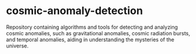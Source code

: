 # cosmic-anomaly-detection
Repository containing algorithms and tools for detecting and analyzing cosmic anomalies, such as gravitational anomalies, cosmic radiation bursts, and temporal anomalies, aiding in understanding the mysteries of the universe.
